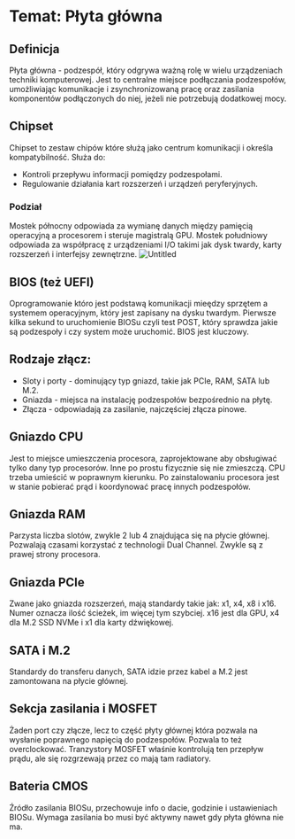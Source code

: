 # Temat: Płyta główna 
## Definicja
Płyta główna - podzespół, który odgrywa ważną rolę w wielu urządzeniach techniki komputerowej. Jest to centralne miejsce podłączania podzespołów, umożliwiając komunikacje i zsynchronizowaną pracę oraz zasilania komponentów podłączonych do niej, jeżeli nie potrzebują dodatkowej mocy.
## Chipset
Chipset to zestaw chipów które służą jako centrum komunikacji i określa kompatybilność. Służa do:
- Kontroli przepływu informacji pomiędzy podzespołami.
- Regulowanie działania kart rozszerzeń i urządzeń peryferyjnych.
### Podział
Mostek północny odpowiada za wymianę danych między pamięcią operacyjną a procesorem i steruje magistralą GPU.
Mostek południowy odpowiada za współpracę z urządzeniami I/O takimi jak dysk twardy, karty rozszerzeń i interfejsy zewnętrzne.
![Untitled](https://github.com/Wojtix777/lekcje/assets/78987394/2238d3fd-bffb-470d-9d51-3ca792b4ee55)
## BIOS (też UEFI)
Oprogramowanie któro jest podstawą komunikacji mieędzy sprzętem a systemem operacyjnym, który jest zapisany na dysku twardym. Pierwsze kilka sekund to uruchomienie BIOSu czyli test POST, który sprawdza jakie są podzespoły i czy system może uruchomić. BIOS jest kluczowy.
## Rodzaje złącz:
- Sloty i porty - dominujący typ gniazd, takie jak PCIe, RAM, SATA lub M.2.
- Gniazda - miejsca na instalację podzespołów bezpośrednio na płytę.
- Złącza - odpowiadają za zasilanie, najczęściej złącza pinowe.
## Gniazdo CPU
Jest to miejsce umieszczenia procesora, zaprojektowane aby obsługiwać tylko dany typ procesorów. Inne po prostu fizycznie się nie zmieszczą. CPU trzeba umieścić w poprawnym kierunku. Po zainstalowaniu procesora jest w stanie pobierać prąd i koordynować pracę innych podzespołów.
## Gniazda RAM
Parzysta liczba slotów, zwykle 2 lub 4 znajdująca się na płycie głównej. Pozwalają czasami korzystać z technologii Dual Channel. Zwykle są z prawej strony procesora.
## Gniazda PCIe
Zwane jako gniazda rozszerzeń, mają standardy takie jak: x1, x4, x8 i x16. Numer oznacza ilość ścieżek, im więcej tym szybciej. x16 jest dla GPU, x4 dla M.2 SSD NVMe i x1 dla karty dźwiękowej.
## SATA i M.2
Standardy do transferu danych, SATA idzie przez kabel a M.2 jest zamontowana na płycie głównej.
## Sekcja zasilania i MOSFET
Żaden port czy złącze, lecz to część płyty głównej która pozwala na wysłanie poprawnego napięcią do podzespołów. Pozwala to też overclockować. Tranzystory  MOSFET właśnie kontrolują ten przepływ prądu, ale się rozgrzewają przez co mają tam radiatory.
## Bateria CMOS
Źródło zasilania BIOSu, przechowuje info o dacie, godzinie i ustawieniach BIOSu. Wymaga zasilania bo musi być aktywny nawet gdy płyta główna nie ma.
